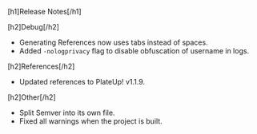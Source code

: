 [h1]Release Notes[/h1]

[h2]Debug[/h2]
- Generating References now uses tabs instead of spaces.
- Added `-nologprivacy` flag to disable obfuscation of username in logs.

[h2]References[/h2]
- Updated references to PlateUp! v1.1.9.

[h2]Other[/h2]
- Split Semver into its own file.
- Fixed all warnings when the project is built.